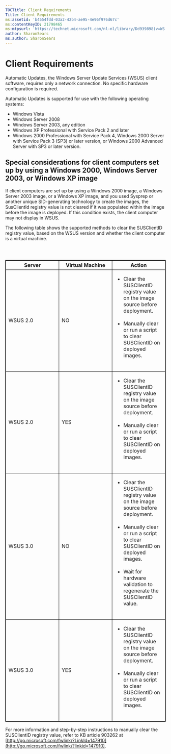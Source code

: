 ```yaml
---
TOCTitle: Client Requirements
Title: Client Requirements
ms:assetid: 'b4554fdd-03a2-42b4-ae95-4e96f976d67c'
ms:contentKeyID: 21798465
ms:mtpsurl: 'https://technet.microsoft.com/nl-nl/library/Dd939898(v=WS.10)'
author: SharonSears
ms.author: SharonSears
---
```


Client Requirements
===================

Automatic Updates, the Windows Server Update Services (WSUS) client software, requires only a network connection. No specific hardware configuration is required.

Automatic Updates is supported for use with the following operating systems:

-   Windows Vista
-   Windows Server 2008
-   Windows Server 2003, any edition
-   Windows XP Professional with Service Pack 2 and later
-   Windows 2000 Professional with Service Pack 4, Windows 2000 Server with Service Pack 3 (SP3) or later version, or Windows 2000 Advanced Server with SP3 or later version.

Special considerations for client computers set up by using a Windows 2000, Windows Server 2003, or Windows XP image
--------------------------------------------------------------------------------------------------------------------

If client computers are set up by using a Windows 2000 image, a Windows Server 2003 image, or a Windows XP image, and you used Sysprep or another unique SID-generating technology to create the images, the SusClientId registry value is not cleared if it was populated within the image before the image is deployed. If this condition exists, the client computer may not display in WSUS.

The following table shows the supported methods to clear the SUSClientID registry value, based on the WSUS version and whether the client computer is a virtual machine.

###  

 
<table style="border:1px solid black;">
<colgroup>
<col width="33%" />
<col width="33%" />
<col width="33%" />
</colgroup>
<thead>
<tr class="header">
<th style="border:1px solid black;" >Server</th>
<th style="border:1px solid black;" >Virtual Machine</th>
<th style="border:1px solid black;" >Action</th>
</tr>
</thead>
<tbody>
<tr class="odd">
<td style="border:1px solid black;">WSUS 2.0</td>
<td style="border:1px solid black;">NO</td>
<td style="border:1px solid black;"><ul>
<li>Clear the SUSClientID registry value on the image source before deployment.<br />
<br />
</li>
<li>Manually clear or run a script to clear SUSClientID on deployed images.<br />
<br />
</li>
</ul></td>
</tr>
<tr class="even">
<td style="border:1px solid black;">WSUS 2.0</td>
<td style="border:1px solid black;">YES</td>
<td style="border:1px solid black;"><ul>
<li>Clear the SUSClientID registry value on the image source before deployment.<br />
<br />
</li>
<li>Manually clear or run a script to clear SUSClientID on deployed images.<br />
<br />
</li>
</ul></td>
</tr>
<tr class="odd">
<td style="border:1px solid black;">WSUS 3.0</td>
<td style="border:1px solid black;">NO</td>
<td style="border:1px solid black;"><ul>
<li>Clear the SUSClientID registry value on the image source before deployment.<br />
<br />
</li>
<li>Manually clear or run a script to clear SUSClientID on deployed images.<br />
<br />
</li>
<li>Wait for hardware validation to regenerate the SUSClientID value.<br />
<br />
</li>
</ul></td>
</tr>
<tr class="even">
<td style="border:1px solid black;">WSUS 3.0</td>
<td style="border:1px solid black;">YES</td>
<td style="border:1px solid black;"><ul>
<li>Clear the SUSClientID registry value on the image source before deployment.<br />
<br />
</li>
<li>Manually clear or run a script to clear SUSClientID on deployed images.<br />
<br />
</li>
</ul></td>
</tr>
</tbody>
</table>
 

For more information and step-by-step instructions to manually clear the SUSClientID registry value, refer to KB article 903262 at [http://go.microsoft.com/fwlink/?LinkId=147910](http://go.microsoft.com/fwlink/?linkid=147910).
